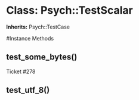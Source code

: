 # Class: Psych::TestScalar
**Inherits:** Psych::TestCase
    




#Instance Methods
## test_some_bytes() [](#method-i-test_some_bytes)
Ticket #278

## test_utf_8() [](#method-i-test_utf_8)

